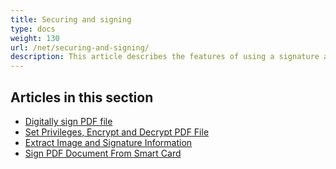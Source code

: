 ```yaml
---
title: Securing and signing
type: docs
weight: 130
url: /net/securing-and-signing/
description: This article describes the features of using a signature and securing your PDF document. 
---
```


## Articles in this section

- [Digitally sign PDF file](/pdf/net/digitally-sign-pdf-file/)
- [Set Privileges, Encrypt and Decrypt PDF File](/pdf/net/set-privileges-encrypt-and-decrypt-pdf-file/)
- [Extract Image and Signature Information](/pdf/net/extract-image-and-signature-information/)
- [Sign PDF Document From Smart Card](/pdf/net/sign-pdf-document-from-smart-card/)
